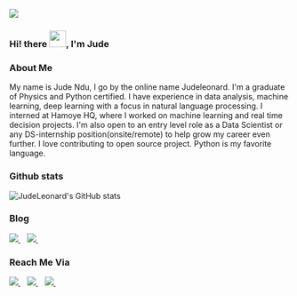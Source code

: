 ![](https://res.cloudinary.com/dfgg73dvr/image/upload/v1620060487/coding-freak_cbcf0o.gif)

### Hi! there <img src="https://raw.githubusercontent.com/MartinHeinz/MartinHeinz/master/wave.gif" width="30px">, I'm Jude

### About Me
My name is Jude Ndu, I go by the online name Judeleonard. I'm a graduate of Physics and Python certified. 
I have experience in data analysis, machine learning, deep learning with a focus in natural language processing. 
I interned at Hamoye HQ, where I worked on machine learning and real time decision projects. I'm also open to an entry level role as a Data Scientist or any DS-internship position(onsite/remote)
to help grow my career even further. I love contributing to open source project. Python is my favorite language.

### Github stats
![JudeLeonard's GitHub stats](https://github-readme-stats.vercel.app/api?username=judeleonard&show_icons=true&theme=algolia)

### Blog 
<a href="https://medium.com/@judeleonard86">                                                                               
<img src="https://img.shields.io/badge/Medium-12100E?style=for-the-badge&logo=medium&logoColor=white" />                   
</a>&nbsp;&nbsp;   

<a href="https://www.linkedin.com/pulse/leveraging-ab-testing-drive-business-decisions-jude-ndu?lipi=urn%3Ali%3Apage%3Ad_flagship3_pulse_read%3BGimcB4jsTtKAcmWzz%2F%2FgDw%3D%3D">
<img src="https://img.shields.io/badge/LinkedIn-0077B5?style=for-the-badge&logo=linkedin&logoColor=white" />
</a>&nbsp;&nbsp;                                                                                                           
                                                                                                    
   
### Reach Me Via
<a href="https://twitter.com/JudeLeonard13">  
<img src="https://img.shields.io/badge/Twitter-1DA1F2?style=for-the-badge&logo=twitter&logoColor=white" />                 
</a>&nbsp;&nbsp;
                                                                                                                                                                                                                                                                                                                                                                  

<a href="https://www.linkedin.com/in/jude-ndu-78ab38175">
<img src="https://img.shields.io/badge/LinkedIn-0077B5?style=for-the-badge&logo=linkedin&logoColor=white" />
</a>&nbsp;&nbsp;

<a href="mailto:judeleonard86@gmail.com">
<img src="https://img.shields.io/badge/Gmail-D14836?style=for-the-badge&logo=gmail&logoColor=white" />
</a>&nbsp;&nbsp;



<!--
**judeleonard/Judeleonard** is a ✨ _special_ ✨ repository because its `README.md` (this file) appears on your GitHub profile.

Here are some ideas to get you started:

- 🔭 I’m currently working on ...
- 🌱 I’m currently learning ...
- 👯 I’m looking to collaborate on ...
- 🤔 I’m looking for help with ...
- 💬 Ask me about ...
- 📫 judeleonard86@gmail.com: 
- 😄 Pronouns: ...s
- ⚡ Fun fact: ...
-->
